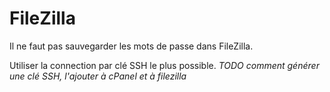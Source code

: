 # FileZilla

Il ne faut pas sauvegarder les mots de passe dans FileZilla.

Utiliser la connection par clé SSH le plus possible. *TODO comment générer une clé SSH, l'ajouter à cPanel et à filezilla*